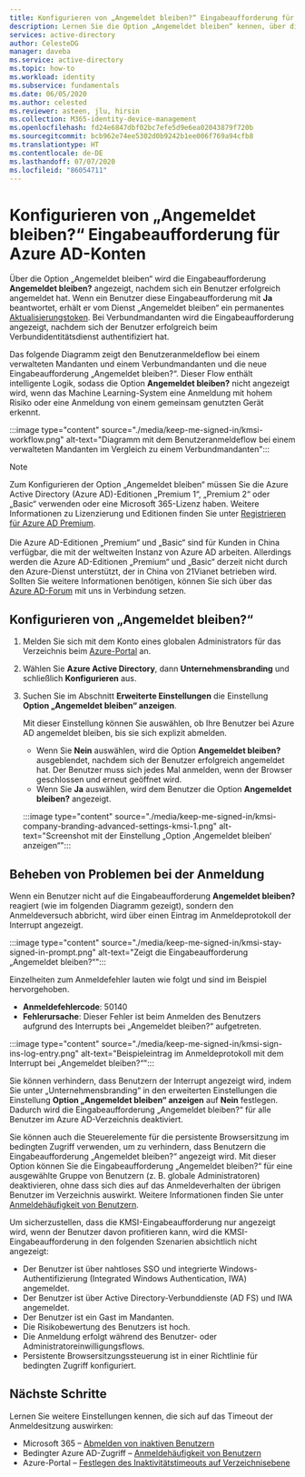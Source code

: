 ```yaml
---
title: Konfigurieren von „Angemeldet bleiben?“ Eingabeaufforderung für Azure Active Directory-Konten
description: Lernen Sie die Option „Angemeldet bleiben“ kennen, über die die Eingabeaufforderung „Angemeldet bleiben?“ angezeigt wird. Sie erfahren außerdem, wie Sie sie im Azure Active Directory-Portal konfigurieren und Anmeldeprobleme behandeln.
services: active-directory
author: CelesteDG
manager: daveba
ms.service: active-directory
ms.topic: how-to
ms.workload: identity
ms.subservice: fundamentals
ms.date: 06/05/2020
ms.author: celested
ms.reviewer: asteen, jlu, hirsin
ms.collection: M365-identity-device-management
ms.openlocfilehash: fd24e6847dbf02bc7efe5d9e6ea02043879f720b
ms.sourcegitcommit: bcb962e74ee5302d0b9242b1ee006f769a94cfb8
ms.translationtype: HT
ms.contentlocale: de-DE
ms.lasthandoff: 07/07/2020
ms.locfileid: "86054711"
---
```

# <a name="configure-the-stay-signed-in-prompt-for-azure-ad-accounts"></a>Konfigurieren von „Angemeldet bleiben?“ Eingabeaufforderung für Azure AD-Konten

Über die Option „Angemeldet bleiben“ wird die Eingabeaufforderung **Angemeldet bleiben?** angezeigt, nachdem sich ein Benutzer erfolgreich angemeldet hat. Wenn ein Benutzer diese Eingabeaufforderung mit **Ja** beantwortet, erhält er vom Dienst „Angemeldet bleiben“ ein permanentes [Aktualisierungstoken](../develop/developer-glossary.md#refresh-token). Bei Verbundmandanten wird die Eingabeaufforderung angezeigt, nachdem sich der Benutzer erfolgreich beim Verbundidentitätsdienst authentifiziert hat.

Das folgende Diagramm zeigt den Benutzeranmeldeflow bei einem verwalteten Mandanten und einem Verbundmandanten und die neue Eingabeaufforderung „Angemeldet bleiben?“. Dieser Flow enthält intelligente Logik, sodass die Option **Angemeldet bleiben?** nicht angezeigt wird, wenn das Machine Learning-System eine Anmeldung mit hohem Risiko oder eine Anmeldung von einem gemeinsam genutzten Gerät erkennt.

:::image type="content" source="./media/keep-me-signed-in/kmsi-workflow.png" alt-text="Diagramm mit dem Benutzeranmeldeflow bei einem verwalteten Mandanten im Vergleich zu einem Verbundmandanten":::

> [!NOTE]
> Zum Konfigurieren der Option „Angemeldet bleiben“ müssen Sie die Azure Active Directory (Azure AD)-Editionen „Premium 1“, „Premium 2“ oder „Basic“ verwenden oder eine Microsoft 365-Lizenz haben. Weitere Informationen zu Lizenzierung und Editionen finden Sie unter [Registrieren für Azure AD Premium](active-directory-get-started-premium.md).<br><br>Die Azure AD-Editionen „Premium“ und „Basic“ sind für Kunden in China verfügbar, die mit der weltweiten Instanz von Azure AD arbeiten. Allerdings werden die Azure AD-Editionen „Premium“ und „Basic“ derzeit nicht durch den Azure-Dienst unterstützt, der in China von 21Vianet betrieben wird. Sollten Sie weitere Informationen benötigen, können Sie sich über das [Azure AD-Forum](https://feedback.azure.com/forums/169401-azure-active-directory/) mit uns in Verbindung setzen.

## <a name="configure-kmsi"></a>Konfigurieren von „Angemeldet bleiben?“

1. Melden Sie sich mit dem Konto eines globalen Administrators für das Verzeichnis beim [Azure-Portal](https://portal.azure.com/) an.
1. Wählen Sie **Azure Active Directory**, dann **Unternehmensbranding** und schließlich **Konfigurieren** aus.
1. Suchen Sie im Abschnitt **Erweiterte Einstellungen** die Einstellung **Option „Angemeldet bleiben“ anzeigen**.

   Mit dieser Einstellung können Sie auswählen, ob Ihre Benutzer bei Azure AD angemeldet bleiben, bis sie sich explizit abmelden.
   * Wenn Sie **Nein** auswählen, wird die Option **Angemeldet bleiben?** ausgeblendet, nachdem sich der Benutzer erfolgreich angemeldet hat. Der Benutzer muss sich jedes Mal anmelden, wenn der Browser geschlossen und erneut geöffnet wird.
   * Wenn Sie **Ja** auswählen, wird dem Benutzer die Option **Angemeldet bleiben?** angezeigt.

    :::image type="content" source="./media/keep-me-signed-in/kmsi-company-branding-advanced-settings-kmsi-1.png" alt-text="Screenshot mit der Einstellung „Option ‚Angemeldet bleiben‘ anzeigen“":::

## <a name="troubleshoot-sign-in-issues"></a>Beheben von Problemen bei der Anmeldung

Wenn ein Benutzer nicht auf die Eingabeaufforderung **Angemeldet bleiben?** reagiert (wie im folgenden Diagramm gezeigt), sondern den Anmeldeversuch abbricht, wird über einen Eintrag im Anmeldeprotokoll der Interrupt angezeigt.

:::image type="content" source="./media/keep-me-signed-in/kmsi-stay-signed-in-prompt.png" alt-text="Zeigt die Eingabeaufforderung „Angemeldet bleiben?“":::

Einzelheiten zum Anmeldefehler lauten wie folgt und sind im Beispiel hervorgehoben.

* **Anmeldefehlercode**: 50140
* **Fehlerursache**: Dieser Fehler ist beim Anmelden des Benutzers aufgrund des Interrupts bei „Angemeldet bleiben?“ aufgetreten.

:::image type="content" source="./media/keep-me-signed-in/kmsi-sign-ins-log-entry.png" alt-text="Beispieleintrag im Anmeldeprotokoll mit dem Interrupt bei „Angemeldet bleiben?“":::

Sie können verhindern, dass Benutzern der Interrupt angezeigt wird, indem Sie unter „Unternehmensbranding“ in den erweiterten Einstellungen die Einstellung **Option „Angemeldet bleiben“ anzeigen** auf **Nein** festlegen. Dadurch wird die Eingabeaufforderung „Angemeldet bleiben?“ für alle Benutzer im Azure AD-Verzeichnis deaktiviert.

Sie können auch die Steuerelemente für die persistente Browsersitzung im bedingten Zugriff verwenden, um zu verhindern, dass Benutzern die Eingabeaufforderung „Angemeldet bleiben?“ angezeigt wird. Mit dieser Option können Sie die Eingabeaufforderung „Angemeldet bleiben?“ für eine ausgewählte Gruppe von Benutzern (z. B. globale Administratoren) deaktivieren, ohne dass sich dies auf das Anmeldeverhalten der übrigen Benutzer im Verzeichnis auswirkt. Weitere Informationen finden Sie unter [Anmeldehäufigkeit von Benutzern](https://docs.microsoft.com/azure/active-directory/conditional-access/howto-conditional-access-session-lifetime). 

Um sicherzustellen, dass die KMSI-Eingabeaufforderung nur angezeigt wird, wenn der Benutzer davon profitieren kann, wird die KMSI-Eingabeaufforderung in den folgenden Szenarien absichtlich nicht angezeigt:

* Der Benutzer ist über nahtloses SSO und integrierte Windows-Authentifizierung (Integrated Windows Authentication, IWA) angemeldet.
* Der Benutzer ist über Active Directory-Verbunddienste (AD FS) und IWA angemeldet.
* Der Benutzer ist ein Gast im Mandanten.
* Die Risikobewertung des Benutzers ist hoch.
* Die Anmeldung erfolgt während des Benutzer- oder Administratoreinwilligungsflows.
* Persistente Browsersitzungssteuerung ist in einer Richtlinie für bedingten Zugriff konfiguriert.

## <a name="next-steps"></a>Nächste Schritte

Lernen Sie weitere Einstellungen kennen, die sich auf das Timeout der Anmeldesitzung auswirken:

* Microsoft 365 – [Abmelden von inaktiven Benutzern](https://docs.microsoft.com/sharepoint/sign-out-inactive-users)
* Bedingter Azure AD-Zugriff – [Anmeldehäufigkeit von Benutzern](https://docs.microsoft.com/azure/active-directory/conditional-access/howto-conditional-access-session-lifetime)
* Azure-Portal – [Festlegen des Inaktivitätstimeouts auf Verzeichnisebene](https://docs.microsoft.com/azure/azure-portal/admin-timeout)

